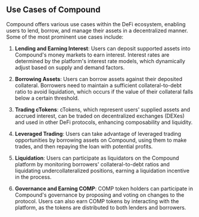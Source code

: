 ## Use Cases of Compound

Compound offers various use cases within the DeFi ecosystem, enabling users to lend, borrow, and manage their assets in a decentralized manner. Some of the most prominent use cases include:

1. **Lending and Earning Interest**: Users can deposit supported assets into Compound's money markets to earn interest. Interest rates are determined by the platform's interest rate models, which dynamically adjust based on supply and demand factors.

2. **Borrowing Assets**: Users can borrow assets against their deposited collateral. Borrowers need to maintain a sufficient collateral-to-debt ratio to avoid liquidation, which occurs if the value of their collateral falls below a certain threshold.

3. **Trading cTokens**: cTokens, which represent users' supplied assets and accrued interest, can be traded on decentralized exchanges (DEXes) and used in other DeFi protocols, enhancing composability and liquidity.

4. **Leveraged Trading**: Users can take advantage of leveraged trading opportunities by borrowing assets on Compound, using them to make trades, and then repaying the loan with potential profits.

5. **Liquidation**: Users can participate as liquidators on the Compound platform by monitoring borrowers' collateral-to-debt ratios and liquidating undercollateralized positions, earning a liquidation incentive in the process.

6. **Governance and Earning COMP**: COMP token holders can participate in Compound's governance by proposing and voting on changes to the protocol. Users can also earn COMP tokens by interacting with the platform, as the tokens are distributed to both lenders and borrowers.
